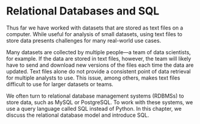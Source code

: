 
# Relational Databases and SQL

Thus far we have worked with datasets that are stored as text files on a
computer. While useful for analysis of small datasets, using text files to
store data presents challenges for many real-world use cases.

Many datasets are collected by multiple people—a team of data scientists, for
example. If the data are stored in text files, however, the team will likely
have to send and download new versions of the files each time the data are
updated. Text files alone do not provide a consistent point of data retrieval
for multiple analysts to use. This issue, among others, makes text files
difficult to use for larger datasets or teams.

We often turn to relational database management systems (RDBMSs) to store data,
such as MySQL or PostgreSQL. To work with these systems, we use a query
language called SQL instead of Python. In this chapter, we discuss the
relational database model and introduce SQL.

